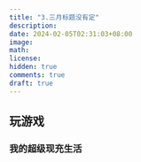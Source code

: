 ```yaml
---
title: "3.三月标题没有定"
description: 
date: 2024-02-05T02:31:03+08:00
image: 
math: 
license: 
hidden: true
comments: true
draft: true
---
```








## 玩游戏

### 我的超级现充生活



 